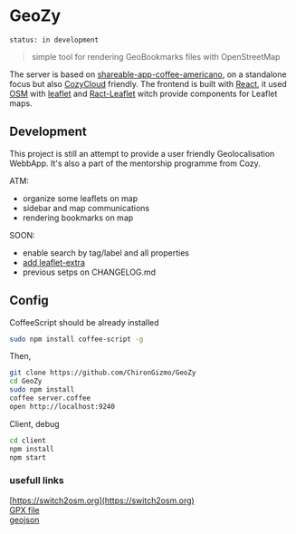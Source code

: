 # GeoZy
`status: in development`  
> simple tool for rendering GeoBookmarks files with OpenStreetMap  

The server is based  on [shareable-app-coffee-americano](https://github.com/frankrousseau/shareable-app-coffee-americano/), on a standalone focus but also [CozyCloud](https://github.com/mycozycloud) friendly. The frontend is built with [React](https://facebook.github.io/react/), it used [OSM](http://osm.org) with [leaflet](http://leafletjs.com/) and [Ract-Leaflet](https://github.com/PaulLeCam/react-leaflet) witch provide components for Leaflet maps.

## Development
This project is still an attempt to provide a user friendly Geolocalisation WebbApp.
It's also a part of the mentorship programme from Cozy.  

ATM:  
* organize some leaflets on map
* sidebar and map communications
* rendering bookmarks on map

SOON:
* enable search by tag/label and all properties
* [add leaflet-extra](http://leaflet-extras.github.io/leaflet-providers/preview/)
* previous setps on CHANGELOG.md

## Config

CoffeeScript should be already installed  
```bash
sudo npm install coffee-script -g
```
Then,  
```bash
git clone https://github.com/ChironGizmo/GeoZy
cd GeoZy
sudo npm install
coffee server.coffee
open http://localhost:9240
```
Client, debug
```bash
cd client
npm install
npm start
```
### usefull links
[https://switch2osm.org](https://switch2osm.org)  
[GPX file](http://en.wikipedia.org/wiki/GPS_Exchange_Format)  
[geojson](http://geojson.org/)
